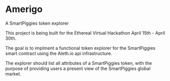 # Amerigo
A SmartPiggies token explorer

This project is being built for the Ethereal Virtual Hackathon April 15th - April 30th.

The goal is to implment a functional token explorer for the SmartPiggies smart contract using the Aleth.io api infrastructure.

The explorer should list all attributes of a SmartPiggies token, with the purpose of providing users a present view of the SmartPiggies global market.


